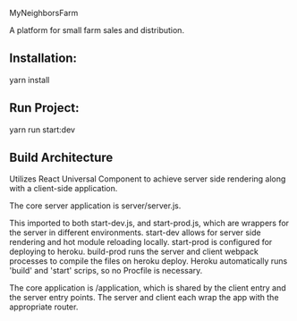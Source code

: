 MyNeighborsFarm

A platform for small farm sales and distribution.

## Installation:

yarn install


## Run Project:

yarn run start:dev

## Build Architecture

Utilizes React Universal Component to achieve server side rendering along with a client-side application.

The core server application is server/server.js.

This imported to both start-dev.js, and start-prod.js, which are wrappers for the server in different environments.
start-dev allows for server side rendering and hot module reloading locally.
start-prod is configured for deploying to heroku.
build-prod runs the server and client webpack processes to compile the files on heroku deploy.
Heroku automatically runs 'build' and 'start' scrips, so no Procfile is necessary.

The core application is /application, which is shared by the client entry and the server entry points. The server and client each wrap the app with the appropriate router.
